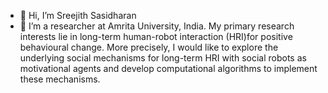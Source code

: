 - 👋 Hi, I’m Sreejith Sasidharan
- 👀 I’m a researcher at Amrita University, India. My primary research interests lie in long-term human-robot interaction (HRI)for positive behavioural change.
More precisely, I would like to explore the underlying social mechanisms for long-term HRI with social robots 
as motivational agents and develop computational algorithms to implement these mechanisms.


<!---
4lhc/4lhc is a ✨ special ✨ repository because its `README.md` (this file) appears on your GitHub profile.
You can click the Preview link to take a look at your changes.
--->
